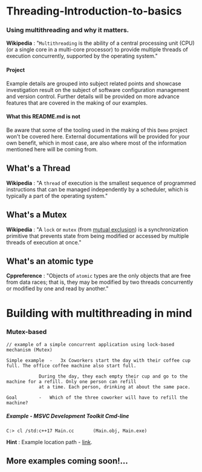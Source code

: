 # Threading-Introduction-to-basics

### Using multithreading and why it matters.

**Wikipedia** : "`Multithreading` is the ability of a central processing unit (CPU) (or a single core in a multi-core processor) to provide multiple threads of execution concurrently, supported by the operating system."

#### Project

Example details are grouped into subject related points and showcase investigation result on the subject of software configuration management and version control. Further details will be provided on more advance features that are covered in the making of our examples.

#### What this README.md is not

Be aware that some of the tooling used in the making of this `Demo` project won't be covered here. External documentations will be provided for your own benefit, which in most case, are also where most of the information mentioned here will be coming from.

## What's a Thread

**Wikipedia** : "A `thread` of execution is the smallest sequence of programmed instructions that can be managed independently by a scheduler, which is typically a part of the operating system."

## What's a Mutex

**Wikipedia** : "A `lock` or `mutex` (from [mutual exclusion](https://en.wikipedia.org/wiki/Mutual_exclusion)) is a synchronization primitive that prevents state from being modified or accessed by multiple threads of execution at once."

## What's an atomic type

**Cppreference** : "Objects of `atomic` types are the only objects that are free from data races; that is, they may be modified by two threads concurrently or modified by one and read by another."

# Building with multithreading in mind

### Mutex-based

```
// example of a simple concurrent application using lock-based mechanism (Mutex)

Simple example	-	3x Coworkers start the day with their coffee cup full. The office coffee machine also start full.

			During the day, they each empty their cup and go to the machine for a refill. Only one person can refill
			at a time. Each person, drinking at about the same pace.

Goal		-	Which of the three coworker will have to refill the machine?

```

##### Example - MSVC Development Toolkit Cmd-line

```
C:> cl /std:c++17 Main.cc		(Main.obj, Main.exe)
```

**Hint** : Example location path - [link](https://github.com/guyllaumedemers/Threading-Introduction-to-basics/blob/master/simple-concurrency/Main.cc).

## More examples coming soon!...